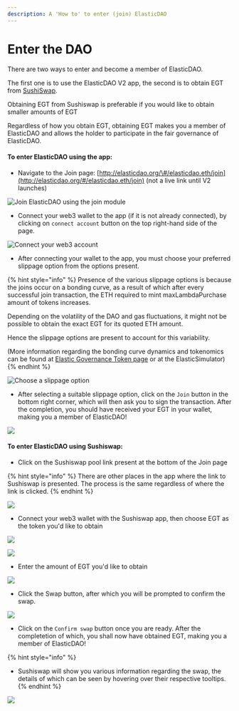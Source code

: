 ```yaml
---
description: A 'How to' to enter (join) ElasticDAO
---
```


# Enter the DAO

There are two ways to enter and become a member of ElasticDAO. 

The first one is to use the ElasticDAO V2 app, the second is to obtain EGT from [SushiSwap](https://app.sushi.com/swap/0x2aa5ce395b00cc486159adbdd97c55b535cf2cf9).

Obtaining EGT from Sushiswap is preferable if you would like to obtain smaller amounts of EGT

Regardless of how you obtain EGT, obtaining EGT makes you a member of ElasticDAO and allows the holder to participate in the fair governance of ElasticDAO.

#### To enter ElasticDAO using the app:

* Navigate to the Join page: [http://elasticdao.org/\#/elasticdao.eth/join](http://elasticdao.org/#/elasticdao.eth/join) \(not a live link until V2 launches\)

![ Join ElasticDAO using the join module](../.gitbook/assets/screenshot-2021-08-25-at-13.30.51.png)

* Connect your web3 wallet to the app \(if it is not already connected\), by clicking on `connect account` button on the top right-hand side of the page.

![Connect your web3 account](../.gitbook/assets/connect-account.jpeg)

* After connecting your wallet to the app, you must choose your preferred slippage option from the options present.

{% hint style="info" %}
Presence of the various slippage options is because the joins occur on a bonding curve, as a result of which after every successful join transaction, the ETH required to mint maxLambdaPurchase amount of tokens increases. 

Depending on the volatility of the DAO and gas fluctuations, it might not be possible to obtain the exact EGT for its quoted ETH amount. 

Hence the slippage options are present to account for this variability.  
  
\(More information regarding the bonding curve dynamics and tokenomics can be found at [Elastic Governance Token page](https://docs.elasticdao.org/start-with/elastic-governance-token) or at the ElasticSimulator\)
{% endhint %}

![Choose a slippage option](../.gitbook/assets/slippage-elasticdao.jpg)

* After selecting a suitable slippage option, click on the `Join` button in the bottom right corner, which will then ask you to sign the transaction. After the completion, you should have received your EGT in your wallet, making you a member of ElasticDAO!

![](../.gitbook/assets/join-elasticdao.jpeg)



#### To enter ElasticDAO using Sushiswap:

* Click on the Sushiswap pool link present at the bottom of the Join page

{% hint style="info" %}
There are other places in the app where the link to Sushiswap is presented. The process is the same regardless of where the link  is clicked.
{% endhint %}

![](../.gitbook/assets/sushijoin-elasticdao.jpg)

* Connect your web3 wallet with the Sushiswap app, then choose EGT as the token you'd like to obtain

![](../.gitbook/assets/sushiswap-choice.jpeg)

![](../.gitbook/assets/sushi-egt.jpeg)

* Enter the amount of EGT you'd like to obtain

![](../.gitbook/assets/sushi-ethamount.jpeg)

* Click the Swap button, after which you will be prompted to confirm the swap.

![](../.gitbook/assets/sushi-swap-eth-egt.jpeg)

*  Click on the `Confirm swap` button once you are ready. After the completetion of which, you shall now have obtained EGT, making you a member of ElasticDAO! 

{% hint style="info" %}
* Sushiswap will show you various information regarding the swap, the details of which can be seen by hovering over their respective tooltips.
{% endhint %}

![](../.gitbook/assets/confirm-swap.jpeg)

